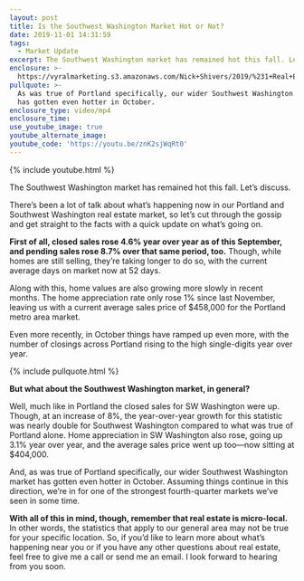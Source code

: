 ```yaml
---
layout: post
title: Is the Southwest Washington Market Hot or Not?
date: 2019-11-01 14:31:59
tags:
  - Market Update
excerpt: The Southwest Washington market has remained hot this fall. Let’s discuss.
enclosure: >-
  https://vyralmarketing.s3.amazonaws.com/Nick+Shivers/2019/%231+Real+Estate+Team+in+the+Portland+Metro+_+SW+Washington+Is+the+Market+Hot+or+Not_.mp4
pullquote: >-
  As was true of Portland specifically, our wider Southwest Washington market
  has gotten even hotter in October.
enclosure_type: video/mp4
enclosure_time:
use_youtube_image: true
youtube_alternate_image:
youtube_code: 'https://youtu.be/znK2sjWqRt0'
---
```


{% include youtube.html %}

The Southwest Washington market has remained hot this fall. Let’s discuss.&nbsp;

There’s been a lot of talk about what’s happening now in our Portland and Southwest Washington real estate market, so let’s cut through the gossip and get straight to the facts with a quick update on what’s going on.&nbsp;

**First of all, closed sales rose 4.6% year over year as of this September, and pending sales rose 8.7% over that same period, too.** Though, while homes are still selling, they’re taking longer to do so, with the current average days on market now at 52 days.&nbsp;

Along with this, home values are also growing more slowly in recent months. The home appreciation rate only rose 1% since last November, leaving us with a current average sales price of $458,000 for the Portland metro area market.&nbsp;

Even more recently, in October things have ramped up even more, with the number of closings across Portland rising to the high single-digits year over year.

{% include pullquote.html %}

**But what about the Southwest Washington market, in general?&nbsp;**

Well, much like in Portland the closed sales for SW Washington were up. Though, at an increase of 8%, the year-over-year growth for this statistic was nearly double for Southwest Washington compared to what was true of Portland alone. Home appreciation in SW Washington also rose, going up 3.1% year over year, and the average sales price went up too—now sitting at $404,000.&nbsp;

And, as was true of Portland specifically, our wider Southwest Washington market has gotten even hotter in October. Assuming things continue in this direction, we’re in for one of the strongest fourth-quarter markets we’ve seen in some time.&nbsp;

**With all of this in mind, though, remember that real estate is micro-local.** In other words, the statistics that apply to our general area may not be true for your specific location. So, if you’d like to learn more about what’s happening near you or if you have any other questions about real estate, feel free to give me a call or send me an email. I look forward to hearing from you soon.